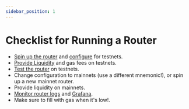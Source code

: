 ```yaml
---
sidebar_position: 1
---
```


# Checklist for Running a Router

* [Spin up the router](../../../versioned\_docs/version-0.1.x-legacy/routers/Guides/spinning-up/) and [configure](../../../versioned\_docs/version-0.1.x-legacy/routers/Reference/configuration/) for testnets.
* [Provide Liquidity](../../../versioned\_docs/version-0.1.x-legacy/routers/Guides/providing-liquidity/) and gas fees on testnets.
* [Test the router](../../../versioned\_docs/version-0.1.x-legacy/routers/Guides/testing-router/) on testnets.
* Change configuration to mainnets (use a different mnemonic!), or spin up a new mainnet router.
* Provide liquidity on mainnets.
* [Monitor router logs](../../../versioned\_docs/version-0.1.x-legacy/routers/Guides/spinning-up/#view-logs) and [Grafana](../../../versioned\_docs/version-0.1.x-legacy/routers/Guides/spinning-up/#grafana-dashboard).
* Make sure to fill with gas when it's low!.
